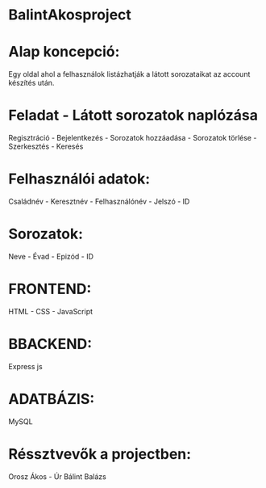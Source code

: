 # BalintAkosproject
<h1>Alap koncepció:</h1> Egy oldal ahol a felhasználok listázhatják a látott sorozataikat az account készítés után.

<h1>Feladat - Látott sorozatok naplózása</h1>
 Regisztráció
- Bejelentkezés
- Sorozatok hozzáadása
- Sorozatok törlése
- Szerkesztés
- Keresés

<h1>Felhasználói adatok: </h1>
 Családnév
- Keresztnév
- Felhasználónév
- Jelszó
- ID

<h1>Sorozatok: </h1>
 Neve
- Évad
- Epizód
- ID

<h1>FRONTEND: </h1>
 HTML
- CSS
- JavaScript

<h1>BBACKEND: </h1>
 Express js

<h1>ADATBÁZIS: </h1>
 MySQL

<h1>Réssztvevők a projectben: </h1>
 Orosz Ákos
- Úr Bálint Balázs

 
